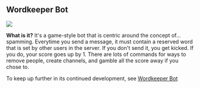 ## Wordkeeper Bot

<img src="images/wordkeeper.jpg?raw=true"/>

**What is it?** It's a game-style bot that is centric around the concept of... spamming. Everytime you send a message, it must contain a reserved word that is set by other users in the server. If you don't send it, you get kicked. If you do, your score goes up by 1. There are lots of commands for ways to remove people, create channels, and gamble all the score away if you chose to. 

To keep up further in its continued development, see [Wordkeeper Bot](https://github.com/barlowtj48/wordkeeper-bot)

